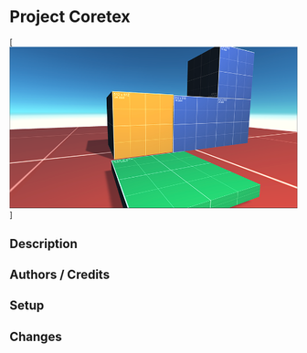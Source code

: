 # Project Coretex

[![screenshot](./Screenshots/sc.png)]


## Description

## Authors / Credits


## Setup




## Changes

